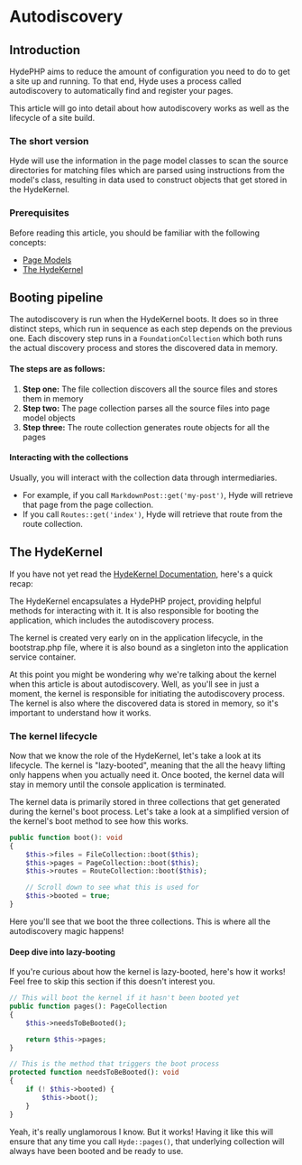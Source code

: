 # Autodiscovery

## Introduction

HydePHP aims to reduce the amount of configuration you need to do to get a site up and running.
To that end, Hyde uses a process called autodiscovery to automatically find and register your pages.

This article will go into detail about how autodiscovery works as well as the lifecycle of a site build.

### The short version

Hyde will use the information in the page model classes to scan the source directories for matching files which are
parsed using instructions from the model's class, resulting in data used to construct objects that get stored in the HydeKernel.

### Prerequisites

Before reading this article, you should be familiar with the following concepts:
-  [Page Models](page-models)
-  [The HydeKernel](the-hydekernel)


## Booting pipeline

The autodiscovery is run when the HydeKernel boots. It does so in three distinct steps, which run in sequence as each
step depends on the previous one. Each discovery step runs in a `FoundationCollection` which both runs the actual
discovery process and stores the discovered data in memory.

#### The steps are as follows:

1. **Step one:** The file collection discovers all the source files and stores them in memory
2. **Step two:** The page collection parses all the source files into page model objects
3. **Step three:** The route collection generates route objects for all the pages

#### Interacting with the collections

Usually, you will interact with the collection data through intermediaries.
* For example, if you call `MarkdownPost::get('my-post')`, Hyde will retrieve that page from the page collection.
* If you call `Routes::get('index')`, Hyde will retrieve that route from the route collection.

## The HydeKernel

If you have not yet read the [HydeKernel Documentation](the-hydekernel), here's a quick recap:

The HydeKernel encapsulates a HydePHP project, providing helpful methods for interacting with it.
It is also responsible for booting the application, which includes the autodiscovery process.

The kernel is created very early on in the application lifecycle, in the bootstrap.php file, where it is also bound
as a singleton into the application service container.

At this point you might be wondering why we're talking about the kernel when this article is about autodiscovery.
Well, as you'll see in just a moment, the kernel is responsible for initiating the autodiscovery process.
The kernel is also where the discovered data is stored in memory, so it's important to understand how it works.

### The kernel lifecycle

Now that we know the role of the HydeKernel, let's take a look at its lifecycle. The kernel is "lazy-booted", meaning
that the all the heavy lifting only happens when you actually need it. Once booted, the kernel data will stay in memory
until the console application is terminated.

The kernel data is primarily stored in three collections that get generated during the kernel's boot process.
Let's take a look at a simplified version of the kernel's boot method to see how this works.

```php
public function boot(): void
{
    $this->files = FileCollection::boot($this);
    $this->pages = PageCollection::boot($this);
    $this->routes = RouteCollection::boot($this);

    // Scroll down to see what this is used for    
    $this->booted = true;
}
```

Here you'll see that we boot the three collections. This is where all the autodiscovery magic happens!

#### Deep dive into lazy-booting

If you're curious about how the kernel is lazy-booted, here's how it works!
Feel free to skip this section if this doesn't interest you.

```php
// This will boot the kernel if it hasn't been booted yet
public function pages(): PageCollection
{
    $this->needsToBeBooted();

    return $this->pages;
}

// This is the method that triggers the boot process
protected function needsToBeBooted(): void
{
    if (! $this->booted) {
        $this->boot();
    }
}
```

Yeah, it's really unglamorous I know. But it works! Having it like this will ensure that any time you call `Hyde::pages()`,
that underlying collection will always have been booted and be ready to use.
